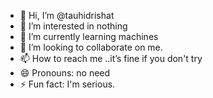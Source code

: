 - 👋 Hi, I’m @tauhidrishat
- 👀 I’m interested in nothing
- 🌱 I’m currently learning machines 
- 💞️ I’m looking to collaborate on me.
- 📫 How to reach me ..it’s fine if you don't try
- 😄 Pronouns: no need
- ⚡ Fun fact: I'm serious. 

<!---
tauhidrishat/tauhidrishat is a ✨ special ✨ repository because its `README.md` (this file) appears on your GitHub profile.
You can click the Preview link to take a look at your changes.
--->
